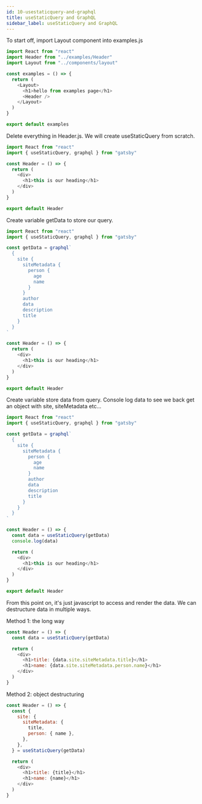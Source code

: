 ```yaml
---
id: 10-usestaticquery-and-graphql
title: useStaticQuery and GraphQL
sidebar_label: useStaticQuery and GraphQL
---
```


To start off, import Layout component into examples.js

```js
import React from "react"
import Header from "../examples/Header"
import Layout from "../components/layout"

const examples = () => {
  return (
    <Layout>
      <h1>hello from examples page</h1>
      <Header />
    </Layout>
  )
}

export default examples
```

Delete everything in Header.js. We will create useStaticQuery from scratch.

```js
import React from "react"
import { useStaticQuery, graphql } from "gatsby"

const Header = () => {
  return (
    <div>
      <h1>this is our heading</h1>
    </div>
  )
}

export default Header
```

Create variable getData to store our query.

```js
import React from "react"
import { useStaticQuery, graphql } from "gatsby"

const getData = graphql`
  {
    site {
      siteMetadata {
        person {
          age
          name
        }
      }
      author
      data
      description
      title
    }
  }
`

const Header = () => {
  return (
    <div>
      <h1>this is our heading</h1>
    </div>
  )
}

export default Header
```

Create variable store data from query. Console log data to see we back get an object with site, siteMetadata etc...

```js
import React from "react"
import { useStaticQuery, graphql } from "gatsby"

const getData = graphql`
  {
    site {
      siteMetadata {
        person {
          age
          name
        }
        author
        data
        description
        title
      }
    }
  }
`

const Header = () => {
  const data = useStaticQuery(getData)
  console.log(data)

  return (
    <div>
      <h1>this is our heading</h1>
    </div>
  )
}

export default Header
```

From this point on, it's just javascript to access and render the data. We can destructure data in multiple ways.

Method 1: the long way

```js
const Header = () => {
  const data = useStaticQuery(getData)

  return (
    <div>
      <h1>title: {data.site.siteMetadata.title}</h1>
      <h1>name: {data.site.siteMetadata.person.name}</h1>
    </div>
  )
}
```

Method 2: object destructuring

```js
const Header = () => {
  const {
    site: {
      siteMetadata: {
        title,
        person: { name },
      },
    },
  } = useStaticQuery(getData)

  return (
    <div>
      <h1>title: {title}</h1>
      <h1>name: {name}</h1>
    </div>
  )
}
```

